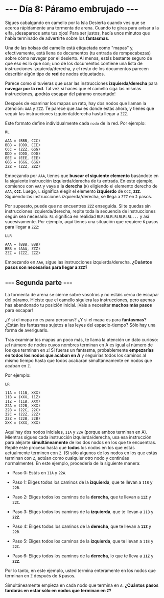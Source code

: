 # --- Día 8: Páramo embrujado ---

Sigues cabalgando en camello por la Isla Desierta cuando ves que se acerca
rápidamente una tormenta de arena. Cuando te giras para avisar a la elfa,
¡desaparece ante tus ojos! Para ser justos, hacía unos minutos que había
terminado de advertirte sobre los **fantasmas**.

Una de las bolsas del camello está etiquetada como "mapas" y, efectivamente,
está llena de documentos (tu entrada de rompecabezas) sobre cómo navegar por el
desierto. Al menos, estás bastante seguro de que eso es lo que son; uno de los
documentos contiene una lista de instrucciones izquierda/derecha, y el resto de
los documentos parecen describir algún tipo de **red** de nodos etiquetados.

Parece como si tuvieras que usar las instrucciones **izquierda/derecha** para
**navegar por la red**. Tal vez si haces que el camello siga las mismas
instrucciones, ¡podrás escapar del páramo encantado!

Después de examinar los mapas un rato, hay dos nodos que llaman la atención:
`AAA` y `ZZZ`. Te parece que `AAA` es donde estás ahora, y tienes que seguir las
instrucciones izquierda/derecha hasta llegar a `ZZZ`.

Este formato define individualmente cada `nodo` de la red. Por ejemplo:

```
RL

AAA = (BBB, CCC)
BBB = (DDD, EEE)
CCC = (ZZZ, GGG)
DDD = (DDD, DDD)
EEE = (EEE, EEE)
GGG = (GGG, GGG)
ZZZ = (ZZZ, ZZZ)
```

Empezando por `AAA`, tienes que **buscar el siguiente elemento** basándote en la
siguiente instrucción izquierda/derecha de tu entrada. En este ejemplo, comience
con `AAA` y vaya a la **derecha** (`R`) eligiendo el elemento derecho de `AAA`,
**`CCC`**. Luego, `L` significa elegir el elemento **izquierdo** de `CCC`,
**`ZZZ`**. Siguiendo las instrucciones izquierda/derecha, se llega a `ZZZ` en
**`2`** pasos.

Por supuesto, puede que no encuentres `ZZZ` enseguida. Si te quedas sin
instrucciones izquierda/derecha, repite toda la secuencia de instrucciones según
sea necesario: `RL` significa en realidad `RLRLRLRLRLRLRLRL...` y así
sucesivamente. Por ejemplo, aquí tienes una situación que requiere **`6`** pasos
para llegar a `ZZZ`:

```
LLR

AAA = (BBB, BBB)
BBB = (AAA, ZZZ)
ZZZ = (ZZZ, ZZZ)
```

Empezando en `AAA`, sigue las instrucciones izquierda/derecha. **¿Cuántos pasos
son necesarios para llegar a `ZZZ`?**

## --- Segunda parte ---

La tormenta de arena se cierne sobre vosotros y no estáis cerca de escapar del
páramo. Hiciste que el camello siguiera las instrucciones, pero apenas has
abandonado tu posición inicial. ¡Vais a necesitar **muchos más pasos** para
escapar!

¿Y si el mapa no es para personas? ¿Y si el mapa es para **fantasmas**? ¿Están
los fantasmas sujetos a las leyes del espacio-tiempo? Sólo hay una forma de
averiguarlo.

Tras examinar los mapas un poco más, te llama la atención un dato curioso: ¡el
número de nodos cuyos nombres terminan en A es igual al número de los que
terminan en `Z`! Si fueras un fantasma, probablemente **empezarías en todos los
nodos que acaban en A** y seguirías todos los caminos al mismo tiempo hasta que
todos acabaran simultáneamente en nodos que acaban en `Z`.

Por ejemplo:

```
LR

11A = (11B, XXX)
11B = (XXX, 11Z)
11Z = (11B, XXX)
22A = (22B, XXX)
22B = (22C, 22C)
22C = (22Z, 22Z)
22Z = (22B, 22B)
XXX = (XXX, XXX)
```

Aquí hay dos nodos iniciales, `11A` y `22A` (porque ambos terminan en A).
Mientras sigues cada instrucción izquierda/derecha, usa esa instrucción para
alejarte **simultáneamente** de los dos nodos en los que te encuentras. Repite
este proceso hasta que **todos** los nodos en los que estás actualmente terminen
con `Z`. (Si sólo algunos de los nodos en los que estás terminan con `Z`, actúan
como cualquier otro nodo y continúas normalmente). En este ejemplo, procedería
de la siguiente manera:

- Paso 0: Estás en `11A` y `22A`.

- Paso 1: Eliges todos los caminos de la **izquierda**, que te llevan a `11B` y
  `22B`.

- Paso 2: Eliges todos los caminos de la **derecha**, que te llevan a **`11Z`**
  y `22C`.

- Paso 3: Eliges todos los caminos de la **izquierda**, que te llevan a `11B` y
  **`22Z`**.

- Paso 4: Eliges todos los caminos de la **derecha**, que te llevan a **`11Z`**
  y `22B`.

- Paso 5: Eliges todos los caminos de la **izquierda**, que te llevan a `11B` y
  `22C`.

- Paso 6: Eliges todos los caminos de la **derecha**, lo que te lleva a
  **`11Z`** y **`22Z`**.

Por lo tanto, en este ejemplo, usted termina enteramente en los nodos que
terminan en `Z` después de **`6`** pasos.

Simultáneamente empieza en cada nodo que termina en `A`. **¿Cuántos pasos
tardarás en estar sólo en nodos que terminan en `Z`?**
